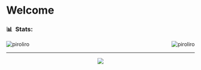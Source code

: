 <h1>Welcome</h1>

<h3> 📊 &nbsp;Stats:</h3>
<p> 
<img src="https://github-readme-stats.vercel.app/api?username=srpiroliro&show_icons=true&theme=chartreuse-dark&count_private=true" alt="piroliro" style="float:left"/>&nbsp;&nbsp;&nbsp;&nbsp;
<img src="https://github-readme-stats.vercel.app/api/top-langs/?username=srpiroliro&theme=chartreuse-dark&layout=compact" alt="piroliro" style="float:right"/>
</p>

---

<p align="center"> <img src="https://komarev.com/ghpvc/?username=srpiroliro"/> </p>
